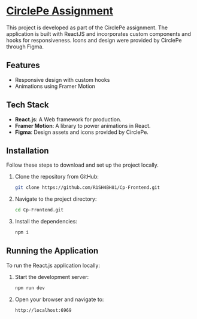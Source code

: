 # [CirclePe Assignment](https://circlepe-frontend.vercel.app/)

This project is developed as part of the CirclePe assignment. The application is built with ReactJS and incorporates custom components and hooks for responsiveness. Icons and design were provided by CirclePe through Figma.




## Features

- Responsive design with custom hooks
- Animations using Framer Motion


## Tech Stack

- **React.js**: A Web framework for production.
- **Framer Motion**: A library to power animations in React.
- **Figma**: Design assets and icons provided by CirclePe.

## Installation

Follow these steps to download and set up the project locally.

1. Clone the repository from GitHub:

    ```bash
    git clone https://github.com/R1SH4BH81/Cp-Frontend.git
    ```

2. Navigate to the project directory:

    ```bash
    cd Cp-Frontend.git
    ```

3. Install the dependencies:

    ```bash
    npm i
    ```

## Running the Application

To run the React.js application locally:

1. Start the development server:

    ```bash
    npm run dev
    ```

2. Open your browser and navigate to:

    ```
    http://localhost:6969
    ```

